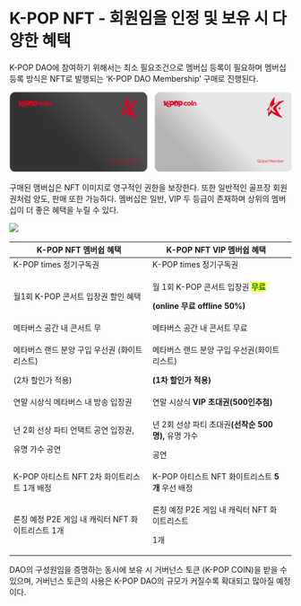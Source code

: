 # K-POP NFT - 회원임을 인정 및 보유 시 다양한 혜택

&#x20;K-POP DAO에 참여하기 위해서는 최소 필요조건으로 멤버십 등록이 필요하며 멤버십 등록 방식은 NFT로 발행되는 ‘K-POP DAO Membership’ 구매로 진행된다.



![이미지 (예시)](<../../../../../.gitbook/assets/image (20).png>)

&#x20;구매된 맴버십은 NFT 이미지로 영구적인 권한을 보장한다. 또한 일반적인 골프장 회원권처럼 양도, 판매 또한 가능하다. 멤버십은 일반, VIP 두 등급이 존재하며 상위의 멤버십이 더 좋은 혜택을 누릴 수 있다.



![](../../../../../.gitbook/assets/kpop삽도006.png)





| K-POP NFT 멤버쉽 혜택                                    | K-POP NFT VIP 멤버쉽 혜택                                                                                                                    |   |
| --------------------------------------------------- | --------------------------------------------------------------------------------------------------------------------------------------- | - |
| K-POP times 정기구독권                                   |     K-POP times 정기구독권                                                                                                                   |   |
| 월1회 K-POP 콘서트 입장권 할인 혜택                             | <p>    월 1회 K-POP 콘서트 입장권 <mark style="color:green;"><strong>무료</strong></mark></p><p>     <strong>(online 무료 offline 50%)</strong></p> |   |
| 메타버스 공간 내 콘서트 무                                     |     메타버스 공간 내 콘서트 무료                                                                                                                    |   |
| <p>메타버스 랜드 분양 구입 우선권 (화이트리스트)</p><p>(2차 할인가 적용)</p> | <p>   메타버스 랜드 분양 구입 우선권(화이트리스트)</p><p>   <strong>(1차 할인가 적용)</strong></p>                                                               |   |
| 연말 시상식 메타버스 내 방송 입장권                                |    연말 시상식 **VIP 초대권(500인추첨)**                                                                                                           |   |
| <p>년 2회 선상 파티 언택트 공연 입장권,</p><p>유명 가수 공연</p>        | <p>   년 2회 선상 파티 초대권<strong>(선착순 500명),</strong> 유명 가수 </p><p>   공연</p>                                                                 |   |
| K-POP 아티스트 NFT 2차 화이트리스트 1개 배정                      |    K-POP 아티스트 NFT 화이트리스트 **5개** 우선 배정                                                                                                   |   |
| 론칭 예정 P2E 게임 내 캐릭터 NFT 화이트리스트 1개                    | <p>  론칭 예정 P2E 게임 내 캐릭터 NFT 화이트리스트</p><p>  1개</p>                                                                                       |   |



&#x20;DAO의 구성원임을 증명하는 동시에 보유 시 거버넌스 토큰 (K-POP COIN)을 받을 수 있으며, 거버넌스 토큰의 사용은 K-POP DAO의 규모가 커질수록 확대되고 많아질 예정이다.
